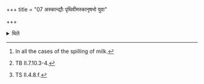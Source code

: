 +++
title = "07 अस्कान्द्यौः पृथिवीमस्कानृषभो युवा"

+++

<details><summary>थिते</summary>

7. Having addressed the spilt (milk)[^1] with askān dyauḥ...[^2] one should pour water on it with unnambhaya pr̥thivīm...[^3]  


[^1]: In all the cases of the spilling of milk.  

[^2]: TB II.7.10.3-4.  

[^3]: TS II.4.8.f.
</details>
